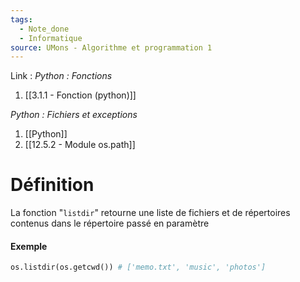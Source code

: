 ```yaml
---
tags:
  - Note_done
  - Informatique
source: UMons - Algorithme et programmation 1
---
```


Link :
_Python : Fonctions_
1. [[3.1.1 - Fonction (python)]]

_Python : Fichiers et exceptions_
1. [[Python]]
2. [[12.5.2 - Module os.path]]

# Définition
La fonction "`listdir`" retourne une liste de fichiers et de répertoires contenus dans le répertoire passé en paramètre

#### Exemple
```python
os.listdir(os.getcwd()) # ['memo.txt', 'music', 'photos']
```